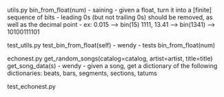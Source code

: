 utils.py
	bin_from_float(num) - saining
		- given a float, turn it into a [finite] sequence of bits
		- leading 0s (but not trailing 0s) should be removed, as well as the decimal point
		- ex: 0.015 --> bin(15) 1111, 13.41 --> bin(1341) --> 10100111101

test_utils.py
	test_bin_from_float(self) - wendy
		- tests bin_from_float(num)

echonest.py
	get_random_songs(catalog=catalog, artist=artist, title=title)
	get_song_data(s) - wendy
		- given a song, get a dictionary of the following dictionaries: beats, bars, segments, sections, tatums
	

test_echonest.py
